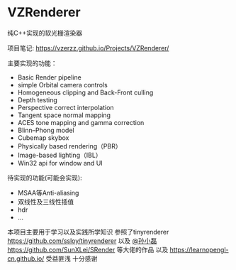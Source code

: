 # VZRenderer

纯C++实现的软光栅渲染器

项目笔记: https://vzerzz.github.io/Projects/VZRenderer/

主要实现的功能：

- Basic Render pipeline
- simple Orbital camera controls
- Homogeneous clipping and Back-Front culling
- Depth testing
- Perspective correct interpolation
- Tangent space normal mapping
- ACES tone mapping and gamma correction
- Blinn–Phong model
- Cubemap skybox
- Physically based rendering（PBR）
- Image-based lighting（IBL）
- Win32 api for window and UI

待实现的功能(可能会实现):
- MSAA等Anti-aliasing
- 双线性及三线性插值
- hdr
- ...


本项目主要用于学习以及实践所学知识 参照了tinyrenderer https://github.com/ssloy/tinyrenderer 以及 [@孙小磊](https://www.zhihu.com/people/sun-lei-22-19/posts) https://github.com/SunXLei/SRender 等大佬的作品 以及 https://learnopengl-cn.github.io/ 受益匪浅 十分感谢
